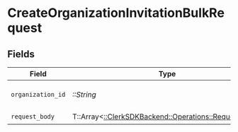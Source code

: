 # CreateOrganizationInvitationBulkRequest


## Fields

| Field                                                                                          | Type                                                                                           | Required                                                                                       | Description                                                                                    |
| ---------------------------------------------------------------------------------------------- | ---------------------------------------------------------------------------------------------- | ---------------------------------------------------------------------------------------------- | ---------------------------------------------------------------------------------------------- |
| `organization_id`                                                                              | *::String*                                                                                     | :heavy_check_mark:                                                                             | The organization ID.                                                                           |
| `request_body`                                                                                 | T::Array<[::ClerkSDKBackend::Operations::RequestBody](../../models/operations/requestbody.md)> | :heavy_check_mark:                                                                             | N/A                                                                                            |